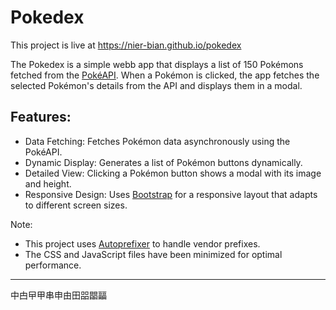 # Pokedex

This project is live at https://nier-bian.github.io/pokedex

The Pokedex is a simple webb app that displays a list of 150 Pokémons fetched from the [PokéAPI](https://pokeapi.co/). When a Pokémon is clicked, the app fetches the selected Pokémon's details from the API and displays them in a modal.

## Features:

- Data Fetching: Fetches Pokémon data asynchronously using the PokéAPI.
- Dynamic Display: Generates a list of Pokémon buttons dynamically.
- Detailed View: Clicking a Pokémon button shows a modal with its image and height.
- Responsive Design: Uses [Bootstrap](https://getbootstrap.com/) for a responsive layout that adapts to different screen sizes.

Note:

- This project uses [Autoprefixer](https://autoprefixer.github.io/) to handle vendor prefixes.
- The CSS and JavaScript files have been minimized for optimal performance.

---

中甴曱甲串申由田㗊𣊫㽬